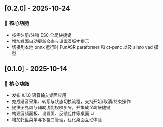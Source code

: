 ## [0.2.0] - 2025-10-24

### 🚀 核心功能

- 按需注册/注销 ESC 全局快捷键
- 增加桌面自动更新检查与设置页版本提示
- 切换到本地 onnx 运行时 FunASR paraformer 和 ct-punc 以及 silero vad 模型

## [0.1.0] - 2025-10-14

### 🚀 核心功能

- 发布 0.1.0 语音输入桌面应用
- 完成语音采集、转写与状态切换流程，支持开始/取消/结束操作
- 提供麦克风与辅助功能权限引导，并集成全局快捷键
- 构建音频面板、设置页、反馈组件等桌面 UI
- 增加托盘菜单与多窗口管理，优化桌面互动体验
